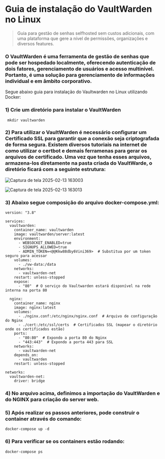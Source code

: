 # Guia de instalação do VaultWarden no Linux
> Guia para gestão de senhas selfhosted sem custos adicionais, com uma plataforma que gere a nível de permissões, organizações e diversos features.

### O VaultWarden é uma ferramenta de gestão de senhas que pode ser hospedado localmente, oferecendo autenticação de dois fatores, gerenciamento de usuários e acesso multinível. Portanto, é uma solução para gerenciamento de informações individual e em âmbito corporativo.

Segue abaixo guia para instalação do Vaultwarden no Linux utilizando Docker:
### 1) Crie um diretório para instalar o VaultWarden
` mkdir vaultwarden`
### 2) Para utilizar o VaultWarden é necessário configurar um Certificado SSL para garantir que a conexão seja criptografada de forma segura. Existem diversos tutoriais na internet de como utilizar o certbot e demais ferramenas para gerar os arquivos de certificado. Uma vez que tenha esses arquivos, armazena-los diretamente na pasta criada do VaultWarde, o diretório ficará com a seguinte estrutura:

![Captura de tela 2025-02-13 163003](https://github.com/user-attachments/assets/7c9ea39e-a553-4d6d-9eff-1307e77ce2ee)

![Captura de tela 2025-02-13 163013](https://github.com/user-attachments/assets/fab100b1-9256-4a5c-8c1f-c4070db0ed6f)

### 3) Abaixo segue composição do arquivo docker-compose.yml:
```
version: "3.8"

services:
  vaultwarden:
    container_name: vaultwarden
    image: vaultwarden/server:latest
    environment:
      - WEBSOCKET_ENABLED=true
      - SIGNUPS_ALLOWED=true
      - ADMIN_TOKEN=<@@Kkw88dby6Vini369>  # Substitua por um token seguro para acessar
    volumes:
      - ./vw-data:/data
    networks:
      - vaultwarden-net
    restart: unless-stopped
    expose:
      - "80"  # O serviço do Vaultwarden estará disponível na rede interna na porta 80

  nginx:
    container_name: nginx
    image: nginx:latest
    volumes:
      - ./nginx.conf:/etc/nginx/nginx.conf  # Arquivo de configuração do Nginx
      - ./cert:/etc/ssl/certs  # Certificados SSL (mapear o diretório onde os certificados estão)
    ports:
      - "80:80"  # Expondo a porta 80 do Nginx
      - "443:443"  # Expondo a porta 443 para SSL
    networks:
      - vaultwarden-net
    depends_on:
      - vaultwarden
    restart: unless-stopped

networks:
  vaultwarden-net:
    driver: bridge 
```
### 4) No arquivo acima, definimos a importação do VaultWarden e do NGINX para criação do server web.

### 5) Após realizar os passos anteriores, pode construir o container através do comando:
 `docker-compose up -d`

### 6) Para verificar se os containers estão rodando:
`docker-compose ps`
